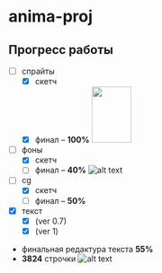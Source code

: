 # anima-proj
## Прогресс работы
- [ ] спрайты
    - [X] скетч
    - [X] финал – **100%** <img src="https://github.com/lidraw/anima-proj/blob/main/sandra.png" height="100" width="70">
- [ ] фоны
    - [X] скетч
    - [ ] финал – **40%** ![alt text](https://github.com/lidraw/anima-proj/blob/main/philately.png "Филателия")
- [ ] cg
    - [X] скетч
    - [ ] финал – **50%**
- [X] текст
    - [X] (ver 0.7)
    - [X] (ver 1)
- финальная редактура текста **55%**
- **3824** строчки
![alt text](https://github.com/lidraw/anima-proj/blob/main/Walk.gif "Она ходит")
